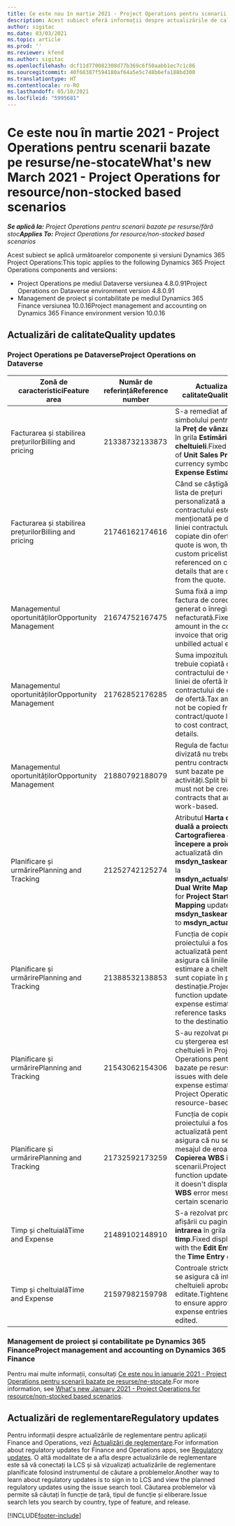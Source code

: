 ```yaml
---
title: Ce este nou în martie 2021 - Project Operations pentru scenarii bazate pe resurse/ne-stocate
description: Acest subiect oferă informații despre actualizările de calitate disponibile în lansarea din martie 2021 a Project Operations pentru scenarii bazate pe resurse/ne-stocate.
author: sigitac
ms.date: 03/03/2021
ms.topic: article
ms.prod: ''
ms.reviewer: kfend
ms.author: sigitac
ms.openlocfilehash: dcf11d770082308d77b369c6f50aabb1ec7c1c86
ms.sourcegitcommit: 40f68387f594180af64a5e5c748b6efa188bd300
ms.translationtype: HT
ms.contentlocale: ro-RO
ms.lasthandoff: 05/10/2021
ms.locfileid: "5995681"
---
```

# <a name="whats-new-march-2021---project-operations-for-resourcenon-stocked-based-scenarios"></a><span data-ttu-id="eaa6c-103">Ce este nou în martie 2021 - Project Operations pentru scenarii bazate pe resurse/ne-stocate</span><span class="sxs-lookup"><span data-stu-id="eaa6c-103">What's new March 2021 - Project Operations for resource/non-stocked based scenarios</span></span>

<span data-ttu-id="eaa6c-104">_**Se aplică la:** Project Operations pentru scenarii bazate pe resurse/fără stoc_</span><span class="sxs-lookup"><span data-stu-id="eaa6c-104">_**Applies To:** Project Operations for resource/non-stocked based scenarios_</span></span>

<span data-ttu-id="eaa6c-105">Acest subiect se aplică următoarelor componente și versiuni Dynamics 365 Project Operations:</span><span class="sxs-lookup"><span data-stu-id="eaa6c-105">This topic applies to the following Dynamics 365 Project Operations components and versions:</span></span>

- <span data-ttu-id="eaa6c-106">Project Operations pe mediul Dataverse versiunea 4.8.0.91</span><span class="sxs-lookup"><span data-stu-id="eaa6c-106">Project Operations on Dataverse environment version 4.8.0.91</span></span> 
- <span data-ttu-id="eaa6c-107">Management de proiect și contabilitate pe mediul Dynamics 365 Finance versiunea 10.0.16</span><span class="sxs-lookup"><span data-stu-id="eaa6c-107">Project management and accounting on Dynamics 365 Finance environment version 10.0.16</span></span> 

## <a name="quality-updates"></a><span data-ttu-id="eaa6c-108">Actualizări de calitate</span><span class="sxs-lookup"><span data-stu-id="eaa6c-108">Quality updates</span></span>

### <a name="project-operations-on-dataverse"></a><span data-ttu-id="eaa6c-109">Project Operations pe Dataverse</span><span class="sxs-lookup"><span data-stu-id="eaa6c-109">Project Operations on Dataverse</span></span>


| <span data-ttu-id="eaa6c-110">**Zonă de caracteristici**</span><span class="sxs-lookup"><span data-stu-id="eaa6c-110">**Feature area**</span></span> | <span data-ttu-id="eaa6c-111">**Număr de referință**</span><span class="sxs-lookup"><span data-stu-id="eaa6c-111">**Reference number**</span></span> | <span data-ttu-id="eaa6c-112">**Actualizare de calitate**</span><span class="sxs-lookup"><span data-stu-id="eaa6c-112">**Quality update**</span></span> |
| --- | --- | --- |
| <span data-ttu-id="eaa6c-113">Facturarea și stabilirea prețurilor</span><span class="sxs-lookup"><span data-stu-id="eaa6c-113">Billing and pricing</span></span> | <span data-ttu-id="eaa6c-114">2133873</span><span class="sxs-lookup"><span data-stu-id="eaa6c-114">2133873</span></span> | <span data-ttu-id="eaa6c-115">S-a remediat afișajul simbolului pentru monedă la **Preț de vânzare unitar** în grila **Estimări de cheltuieli**.</span><span class="sxs-lookup"><span data-stu-id="eaa6c-115">Fixed the display of **Unit Sales Price** currency symbol in the **Expense Estimates** grid.</span></span> |
| <span data-ttu-id="eaa6c-116">Facturarea și stabilirea prețurilor</span><span class="sxs-lookup"><span data-stu-id="eaa6c-116">Billing and pricing</span></span> | <span data-ttu-id="eaa6c-117">2174616</span><span class="sxs-lookup"><span data-stu-id="eaa6c-117">2174616</span></span> | <span data-ttu-id="eaa6c-118">Când se câștigă o ofertă, lista de prețuri personalizată a contractului este menționată pe detaliile liniei contractului care sunt copiate din ofertă.</span><span class="sxs-lookup"><span data-stu-id="eaa6c-118">When a quote is won, the contract custom pricelist is referenced on contract line details that are copied from the quote.</span></span> |
| <span data-ttu-id="eaa6c-119">Managementul oportunităților</span><span class="sxs-lookup"><span data-stu-id="eaa6c-119">Opportunity Management</span></span> | <span data-ttu-id="eaa6c-120">2167475</span><span class="sxs-lookup"><span data-stu-id="eaa6c-120">2167475</span></span> | <span data-ttu-id="eaa6c-121">Suma fixă a impozitului în factura de corecție care a generat o înregistrare reală nefacturată.</span><span class="sxs-lookup"><span data-stu-id="eaa6c-121">Fixed tax amount in the correction invoice that originated an unbilled actual entry.</span></span> |
| <span data-ttu-id="eaa6c-122">Managementul oportunităților</span><span class="sxs-lookup"><span data-stu-id="eaa6c-122">Opportunity Management</span></span> | <span data-ttu-id="eaa6c-123">2176285</span><span class="sxs-lookup"><span data-stu-id="eaa6c-123">2176285</span></span> | <span data-ttu-id="eaa6c-124">Suma impozitului nu trebuie copiată din detaliile contractului de vânzare / liniei de ofertă în detaliile contractului de cost / liniei de ofertă.</span><span class="sxs-lookup"><span data-stu-id="eaa6c-124">Tax amount must not be copied from sales contract/quote line details to cost contract/quote line details.</span></span> |
| <span data-ttu-id="eaa6c-125">Managementul oportunităților</span><span class="sxs-lookup"><span data-stu-id="eaa6c-125">Opportunity Management</span></span> | <span data-ttu-id="eaa6c-126">2188079</span><span class="sxs-lookup"><span data-stu-id="eaa6c-126">2188079</span></span> | <span data-ttu-id="eaa6c-127">Regula de facturare divizată nu trebuie creată pentru contractele care nu sunt bazate pe activități.</span><span class="sxs-lookup"><span data-stu-id="eaa6c-127">Split billing rule must not be created for contracts that are not work-based.</span></span> |
| <span data-ttu-id="eaa6c-128">Planificare și urmărire</span><span class="sxs-lookup"><span data-stu-id="eaa6c-128">Planning and Tracking</span></span> | <span data-ttu-id="eaa6c-129">2125274</span><span class="sxs-lookup"><span data-stu-id="eaa6c-129">2125274</span></span> | <span data-ttu-id="eaa6c-130">Atributul **Harta de scriere duală a proiectului** pentru **Cartografierea datei de începere a proiectului** actualizată din **msdyn\_taskearlieststart** la **msdyn\_actualstart**.</span><span class="sxs-lookup"><span data-stu-id="eaa6c-130">**Project Dual Write Map** attribute for **Project Start Date Mapping** updated from **msdyn\_taskearlieststart** to **msdyn\_actualstart**.</span></span> |
| <span data-ttu-id="eaa6c-131">Planificare și urmărire</span><span class="sxs-lookup"><span data-stu-id="eaa6c-131">Planning and Tracking</span></span> | <span data-ttu-id="eaa6c-132">2138853</span><span class="sxs-lookup"><span data-stu-id="eaa6c-132">2138853</span></span> | <span data-ttu-id="eaa6c-133">Funcția de copiere a proiectului a fost actualizată pentru a se asigura că liniile de estimare a cheltuielilor sunt copiate în proiectul de destinație.</span><span class="sxs-lookup"><span data-stu-id="eaa6c-133">Project copy function updated to ensure expense estimate lines that reference tasks are copied to the destination project.</span></span> |
| <span data-ttu-id="eaa6c-134">Planificare și urmărire</span><span class="sxs-lookup"><span data-stu-id="eaa6c-134">Planning and Tracking</span></span> | <span data-ttu-id="eaa6c-135">2154306</span><span class="sxs-lookup"><span data-stu-id="eaa6c-135">2154306</span></span> | <span data-ttu-id="eaa6c-136">S-au rezolvat problemele cu ștergerea estimărilor de cheltuieli în Project Operations pentru scenarii bazate pe resurse.</span><span class="sxs-lookup"><span data-stu-id="eaa6c-136">Fixed issues with deleting expense estimates in Project Operations for resource-based scenarios.</span></span> |
| <span data-ttu-id="eaa6c-137">Planificare și urmărire</span><span class="sxs-lookup"><span data-stu-id="eaa6c-137">Planning and Tracking</span></span> | <span data-ttu-id="eaa6c-138">2173259</span><span class="sxs-lookup"><span data-stu-id="eaa6c-138">2173259</span></span> | <span data-ttu-id="eaa6c-139">Funcția de copiere a proiectului a fost actualizată pentru a se asigura că nu se afișează mesajul de eroare **Copierea WBS** în anumite scenarii.</span><span class="sxs-lookup"><span data-stu-id="eaa6c-139">Project copy function updated to ensure it doesn't display **Copying WBS** error message in certain scenarios.</span></span> |
| <span data-ttu-id="eaa6c-140">Timp și cheltuială</span><span class="sxs-lookup"><span data-stu-id="eaa6c-140">Time and Expense</span></span> | <span data-ttu-id="eaa6c-141">2148910</span><span class="sxs-lookup"><span data-stu-id="eaa6c-141">2148910</span></span> | <span data-ttu-id="eaa6c-142">S-a rezolvat problema afișării cu pagina **Editați intrarea** în grila **Intrare de timp**.</span><span class="sxs-lookup"><span data-stu-id="eaa6c-142">Fixed display issue with the **Edit Entry** page in the **Time Entry** grid.</span></span> |
| <span data-ttu-id="eaa6c-143">Timp și cheltuială</span><span class="sxs-lookup"><span data-stu-id="eaa6c-143">Time and Expense</span></span> | <span data-ttu-id="eaa6c-144">2159798</span><span class="sxs-lookup"><span data-stu-id="eaa6c-144">2159798</span></span> | <span data-ttu-id="eaa6c-145">Controale stricte pentru a se asigura că intrările de cheltuieli aprobate nu pot fi editate.</span><span class="sxs-lookup"><span data-stu-id="eaa6c-145">Tightened controls to ensure approved expense entries can't be edited.</span></span> |

### <a name="project-management-and-accounting-on-dynamics-365-finance"></a><span data-ttu-id="eaa6c-146">Management de proiect și contabilitate pe Dynamics 365 Finance</span><span class="sxs-lookup"><span data-stu-id="eaa6c-146">Project management and accounting on Dynamics 365 Finance</span></span>

<span data-ttu-id="eaa6c-147">Pentru mai multe informații, consultați [Ce este nou în ianuarie 2021 - Project Operations pentru scenarii bazate pe resurse/ne-stocate](whats-new-jan-2021-resource-based.md).</span><span class="sxs-lookup"><span data-stu-id="eaa6c-147">For more information, see [What's new January 2021 - Project Operations for resource/non-stocked based scenarios](whats-new-jan-2021-resource-based.md).</span></span>

## <a name="regulatory-updates"></a><span data-ttu-id="eaa6c-148">Actualizări de reglementare</span><span class="sxs-lookup"><span data-stu-id="eaa6c-148">Regulatory updates</span></span>

<span data-ttu-id="eaa6c-149">Pentru informații despre actualizările de reglementare pentru aplicații Finance and Operations, vezi [Actualizări de reglementare](/dynamics365/finance/localizations/regulatory-updates).</span><span class="sxs-lookup"><span data-stu-id="eaa6c-149">For information about regulatory updates for Finance and Operations apps, see [Regulatory updates](/dynamics365/finance/localizations/regulatory-updates).</span></span> <span data-ttu-id="eaa6c-150">O altă modalitate de a afla despre actualizările de reglementare este să vă conectați la LCS și să vizualizați actualizările de reglementare planificate folosind instrumentul de căutare a problemelor.</span><span class="sxs-lookup"><span data-stu-id="eaa6c-150">Another way to learn about regulatory updates is to sign in to LCS and view the planned regulatory updates using the issue search tool.</span></span> <span data-ttu-id="eaa6c-151">Căutarea problemelor vă permite să căutați în funcție de țară, tipul de funcție și eliberare.</span><span class="sxs-lookup"><span data-stu-id="eaa6c-151">Issue search lets you search by country, type of feature, and release.</span></span>


[!INCLUDE[footer-include](../includes/footer-banner.md)]